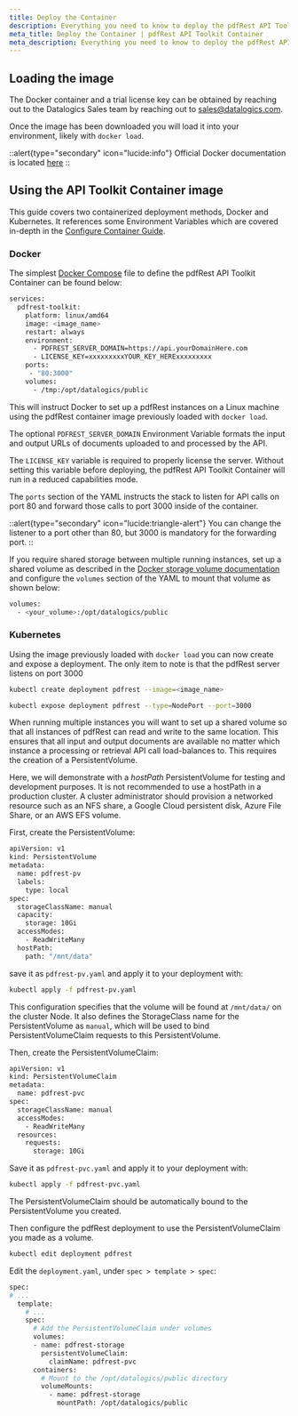 ```yaml
---
title: Deploy the Container
description: Everything you need to know to deploy the pdfRest API Toolkit Container with your Docker framework.
meta_title: Deploy the Container | pdfRest API Toolkit Container
meta_description: Everything you need to know to deploy the pdfRest API Toolkit Container with your Docker framework.
---
```


## Loading the image

The Docker container and a trial license key can be obtained by reaching out to the Datalogics Sales team by reaching out to [sales@datalogics.com](sales@datalogics.com).

Once the image has been downloaded you will load it into your environment, likely with `docker load`.

::alert{type="secondary" icon="lucide:info"}
Official Docker documentation is located [here](https://docs.docker.com/reference/cli/docker/image/load/)
::


## Using the API Toolkit Container image

This guide covers two containerized deployment methods, Docker and Kubernetes. It references some Environment Variables which are covered in-depth in the [Configure Container Guide](/pdfrest-api-toolkit-container/configure-container-api/).

### Docker

The simplest [Docker Compose](https://docs.docker.com/get-started/workshop/08_using_compose/) file to define the pdfRest API Toolkit Container can be found below:

```bash
services:
  pdfrest-toolkit:
    platform: linux/amd64
    image: <image_name>
    restart: always
    environment:
      - PDFREST_SERVER_DOMAIN=https://api.yourDomainHere.com
      - LICENSE_KEY=xxxxxxxxxYOUR_KEY_HERExxxxxxxxx
    ports:
     - "80:3000"
    volumes:
      - /tmp:/opt/datalogics/public
```

This will instruct Docker to set up a pdfRest instances on a Linux machine using the pdfRest container image previously loaded with `docker load`.

The optional `PDFREST_SERVER_DOMAIN` Environment Variable formats the input and output URLs of documents uploaded to and processed by the API.

The `LICENSE_KEY` variable is required to properly license the server. Without setting this variable before deploying, the pdfRest API Toolkit Container will run in a reduced capabilities mode.

The `ports` section of the YAML instructs the stack to listen for API calls on port 80 and forward those calls to port 3000 inside of the container.

::alert{type="secondary" icon="lucide:triangle-alert"}
You can change the listener to a port other than 80, but 3000 is mandatory for the forwarding port.
::

If you require shared storage between multiple running instances, set up a shared volume as described in the [Docker storage volume documentation](https://docs.docker.com/storage/volumes) and configure the `volumes` section of the YAML to mount that volume as shown below:

```bash
volumes:
  - <your_volume>:/opt/datalogics/public
```

### Kubernetes

Using the image previously loaded with `docker load` you can now create and expose a deployment. The only item to note is that the pdfRest server listens on port 3000

```bash
kubectl create deployment pdfrest --image=<image_name>
```

```bash
kubectl expose deployment pdfrest --type=NodePort --port=3000
```

When running multiple instances you will want to set up a shared volume so that all instances of pdfRest can read and write to the same location. This ensures that all input and output documents are available no matter which instance a processing or retrieval API call load-balances to. This requires the creation of a PersistentVolume.

Here, we will demonstrate with a _hostPath_ PersistentVolume for testing and development purposes. It is not recommended to use a hostPath in a production cluster. A cluster administrator should provision a networked resource such as an NFS share, a Google Cloud persistent disk, Azure File Share, or an AWS EFS volume.

First, create the PersistentVolume:

```bash
apiVersion: v1
kind: PersistentVolume
metadata:
  name: pdfrest-pv
  labels:
    type: local
spec:
  storageClassName: manual
  capacity:
    storage: 10Gi
  accessModes:
    - ReadWriteMany
  hostPath:
    path: "/mnt/data"
```

save it as `pdfrest-pv.yaml` and apply it to your deployment with:

```bash
kubectl apply -f pdfrest-pv.yaml
```

This configuration specifies that the volume will be found at `/mnt/data/` on the cluster Node. It also defines the StorageClass name for the PersistentVolume as `manual`, which will be used to bind PersistentVolumeClaim requests to this PersistentVolume.

Then, create the PersistentVolumeClaim:

```bash
apiVersion: v1
kind: PersistentVolumeClaim
metadata:
  name: pdfrest-pvc
spec:
  storageClassName: manual
  accessModes:
    - ReadWriteMany
  resources:
    requests:
      storage: 10Gi
```

Save it as `pdfrest-pvc.yaml` and apply it to your deployment with:

```bash
kubectl apply -f pdfrest-pvc.yaml
```

The PersistentVolumeClaim should be automatically bound to the PersistentVolume you created.

Then configure the pdfRest deployment to use the PersistentVolumeClaim you made as a volume.

```bash
kubectl edit deployment pdfrest
```

Edit the `deployment.yaml`, under `spec > template > spec`:

```bash
spec:
# ...
  template:
    # ...
    spec:
      # Add the PersistentVolumeClaim under volumes
      volumes:
      - name: pdfrest-storage
        persistentVolumeClaim:
          claimName: pdfrest-pvc
      containers:
        # Mount to the /opt/datalogics/public directory
        volumeMounts:
          - name: pdfrest-storage
            mountPath: /opt/datalogics/public
```


